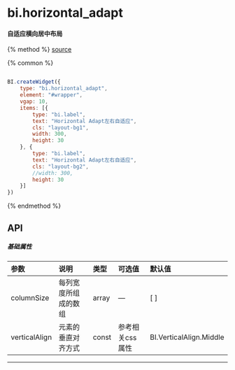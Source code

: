 # bi.horizontal_adapt


#### 自适应横向居中布局

{% method %}
[source](https://jsfiddle.net/fineui/Lgobog42/)

{% common %}
```javascript

BI.createWidget({
    type: "bi.horizontal_adapt",
    element: "#wrapper",
    vgap: 10,
    items: [{
        type: "bi.label",
        text: "Horizontal Adapt左右自适应",
        cls: "layout-bg1",
        width: 300,
        height: 30
    }, {
        type: "bi.label",
        text: "Horizontal Adapt左右自适应",
        cls: "layout-bg2",
        //width: 300,
        height: 30
    }]
})


```

{% endmethod %}


## API
##### 基础属性
| 参数    | 说明                           | 类型       | 可选值 | 默认值
| :------ |:-------------                  | :-----     | :----|:----
| columnSize | 每列宽度所组成的数组     |    array | — | [ ] |
| verticalAlign | 元素的垂直对齐方式     |    const |  参考相关css属性 | BI.VerticalAlign.Middle |


---

